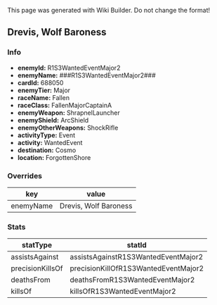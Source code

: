 <span class="wiki-builder">This page was generated with Wiki Builder. Do not change the format!</span>

## Drevis, Wolf Baroness
### Info
* **enemyId:** R1S3WantedEventMajor2
* **enemyName:** ###R1S3WantedEventMajor2###
* **cardId:** 688050
* **enemyTier:** Major
* **raceName:** Fallen
* **raceClass:** FallenMajorCaptainA
* **enemyWeapon:** ShrapnelLauncher
* **enemyShield:** ArcShield
* **enemyOtherWeapons:** ShockRifle
* **activityType:** Event
* **activity:** WantedEvent
* **destination:** Cosmo
* **location:** ForgottenShore

### Overrides
key | value
--- | -----
enemyName | Drevis, Wolf Baroness

### Stats
statType | statId
-------- | ------
assistsAgainst | assistsAgainstR1S3WantedEventMajor2
precisionKillsOf | precisionKillOfR1S3WantedEventMajor2
deathsFrom | deathsFromR1S3WantedEventMajor2
killsOf | killsOfR1S3WantedEventMajor2

